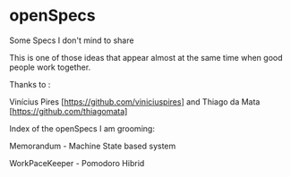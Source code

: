 openSpecs
=========

Some Specs I don't mind to share

This is one of those ideas that appear almost at the same time when good people work together.

Thanks to :

Vinícius Pires [https://github.com/viniciuspires] and 
Thiago da Mata [https://github.com/thiagomata]


Index of the openSpecs I am grooming:

Memorandum - Machine State based system

WorkPaceKeeper - Pomodoro Hibrid
